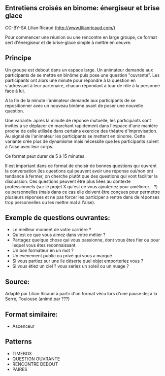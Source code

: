 <!--

---
title: Entretiens croisés en binome
description: Pour commencer une réunion ou une rencontre en large groupe, ce format sert d'énergiseur et de brise-glace simple à mettre en oeuvre.
image_url: https://github.com/multibao/contributions/blob/master/media/LR-entretiencroise-francebleu-ccbysa.jpg?raw=true
---

-->

## Entretiens croisés en binome: énergiseur et brise glace

CC-BY-SA Lilian Ricaud (http://www.lilianricaud.com/)


Pour commencer une réunion ou une rencontre en large groupe, ce format sert d'énergiseur et de brise-glace simple à mettre en oeuvre.

## Principe

Un groupe est debout dans un espace large. Un animateur demande aux participants de se mettre en binôme puis pose une question "ouvrante". Les participants ont alors une minute pour répondre à la question en s'adressant à leur partenaire, chacun répondant à tour de rôle à la personne face à lui. 

A la fin de la minute l'animateur demande aux participants de se repositionner avec un nouveau binôme avant de poser une nouvelle question.

Une variante: après la minute de réponse mutuelle, les participants sont invités a se déplacer en marchant rapidement dans l'espace d'une manière proche de celle utilisée dans certains exercice des théatre d'improvisation. Au signal de l'animateur les participants se mettent en binome. Cette variante crée plus de dynamisme mais nécessite que les participants soient à l'aise avec leur corps.

Ce format peut durer de 5 à 15 minutes.

Il est important dans ce format de choisir de bonnes questions qui ouvrent la conversation (les questions qui peuvent avoir une réponse oui/non ont tendance à fermer, on cherche plutôt que des questions qui vont faciliter la discussion. Ces questions peuvent être plus liées au contexte professionnels (sur le projet X qu'est ce vous ajouteriez pour améliorer… ?) ou personnelles (mais dans ce cas elle doivent être conçues pour permettre plusieurs réponses et ne pas forcer les participer a rentre dans de réponses trop personnelles ou les mettre mal à l'aise).

## Exemple de questions ouvrantes:


- Le meilleur moment de votre carrière ?
- Qu'est ce que vous aimez dans votre métier ?
- Partagez quelque chose qui vous passionne, dont vous êtes fier ou pour lequel vous êtes reconnaissant
- Un bon formateur en un mot ?
- Un evenement public ou privé qui vous a marqué
- Si vous partiez sur une ile déserte quel objet emporteriez vous ?
- Si vous étiez un ciel ? vous seriez un soleil ou un nuage ?



## Source: 
Adapté par Lilian Ricaud à partir d'un format vécu lors d'une pause dej à la Serre, Toulouse (animé par ???)

## Format similaire:
- Ascenceur

## Patterns

- TIMEBOX
- QUESTION OUVRANTE
- RENCONTRE DEBOUT
- PAIRES
